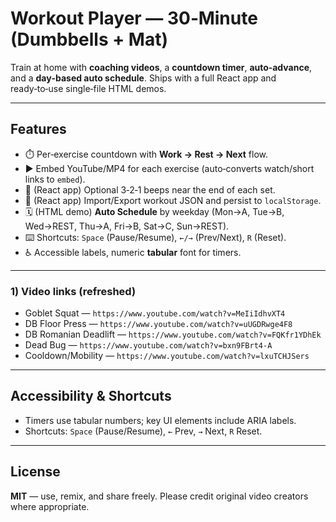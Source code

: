 # Workout Player — 30‑Minute (Dumbbells + Mat)

Train at home with **coaching videos**, a **countdown timer**, **auto‑advance**, and a **day‑based auto schedule**. Ships with a full React app and ready‑to‑use single‑file HTML demos.

---

## Features
- ⏱️ Per‑exercise countdown with **Work → Rest → Next** flow.
- ▶️ Embed YouTube/MP4 for each exercise (auto‑converts watch/short links to `embed`).
- 🔔 (React app) Optional 3‑2‑1 beeps near the end of each set.
- 💾 (React app) Import/Export workout JSON and persist to `localStorage`.
- 🗓️ (HTML demo) **Auto Schedule** by weekday (Mon→A, Tue→B, Wed→REST, Thu→A, Fri→B, Sat→C, Sun→REST).
- ⌨️ Shortcuts: `Space` (Pause/Resume), `←/→` (Prev/Next), `R` (Reset).
- ♿ Accessible labels, numeric **tabular** font for timers.

---

### 1) Video links (refreshed)
- Goblet Squat — `https://www.youtube.com/watch?v=MeIiIdhvXT4`
- DB Floor Press — `https://www.youtube.com/watch?v=uUGDRwge4F8`
- DB Romanian Deadlift — `https://www.youtube.com/watch?v=FQKfr1YDhEk`
- Dead Bug — `https://www.youtube.com/watch?v=bxn9FBrt4-A`
- Cooldown/Mobility — `https://www.youtube.com/watch?v=lxuTCHJSers`

---

## Accessibility & Shortcuts
- Timers use tabular numbers; key UI elements include ARIA labels.
- Shortcuts: `Space` (Pause/Resume), `←` Prev, `→` Next, `R` Reset.

---

## License
**MIT** — use, remix, and share freely. Please credit original video creators where appropriate.
